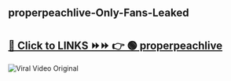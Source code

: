 
 ## properpeachlive-Only-Fans-Leaked

# <h2><a href="https://clipsfans.com/properpeachlive&ref=git">🔗 Click to LINKS ⏩⏩ 👉 🟢 properpeachlive </a></h2>

<a href="https://clipsfans.com/properpeachlive&ref=git" rel="nofollow" data-target="animated-image.originalLink"><img src="https://i.ibb.co.com/xMMVF88/686577567.gif" alt="Viral Video Original" style="max-width: 100%; display: inline-block;" data-target="animated-image.originalImage"></a>
